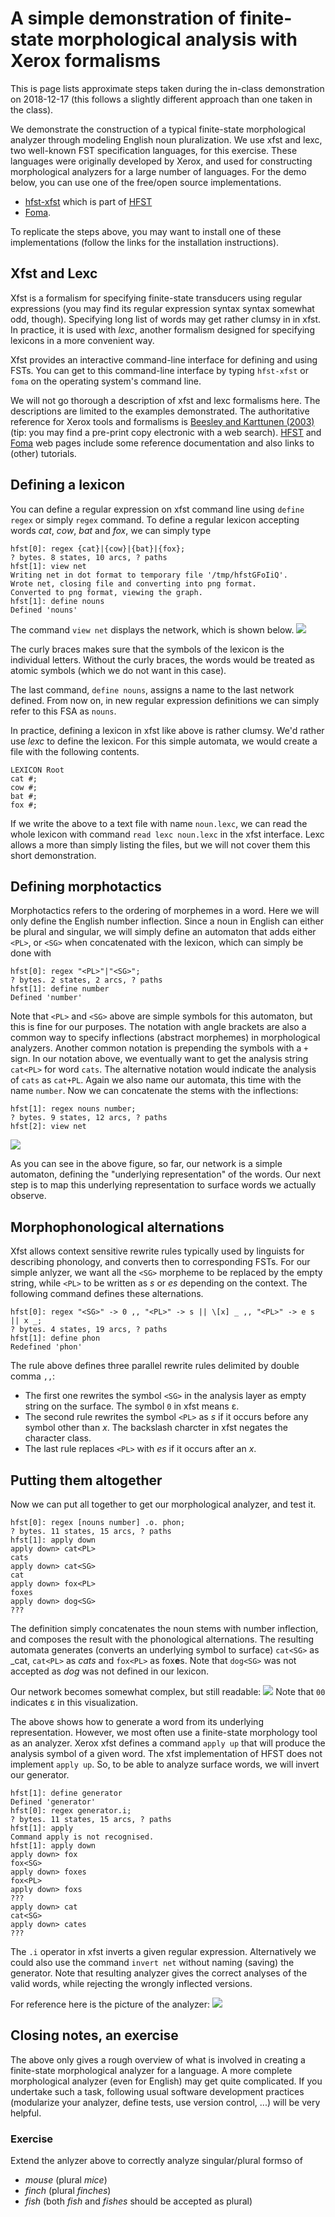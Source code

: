 # A simple demonstration of finite-state morphological analysis with Xerox formalisms

This is page lists approximate steps taken during the in-class demonstration
on 2018-12-17
(this follows a slightly different approach than one taken in the class).

We demonstrate the construction of
a typical finite-state morphological analyzer
through modeling English noun pluralization.
We use xfst and lexc, two well-known FST specification languages,
for this exercise.
These languages were originally developed by Xerox,
and used for constructing morphological analyzers for
a large number of languages.
For the demo below,
you can use one of the free/open source implementations.

- [hfst-xfst](https://github.com/hfst/hfst/wiki/HfstXfst)
which is part of [HFST](https://hfst.github.io/)
- [Foma](https://fomafst.github.io/).

To replicate the steps above, you may want to install one of these
implementations (follow the links for the installation instructions).

## Xfst and Lexc

Xfst is a formalism for specifying finite-state transducers
using regular expressions
(you may find its regular expression syntax syntax somewhat odd, though).
Specifying long list of words may get rather clumsy in in xfst.
In practice, it is used with _lexc_, another formalism designed for
specifying lexicons in a more convenient way.

Xfst provides an interactive command-line interface for defining and
using FSTs. You can get to this command-line interface by typing
`hfst-xfst` or `foma` on the operating system's command line.

We will not go thorough a description of xfst and lexc  formalisms here.
The descriptions are limited to the examples demonstrated.
The authoritative reference for Xerox tools and formalisms is
[Beesley and Karttunen (2003)](https://www.press.uchicago.edu/ucp/books/book/distributed/F/bo3613750.html)
(tip: you may find a pre-print copy electronic with a web search).
[HFST](https://hfst.github.io/) and [Foma](https://fomafst.github.io/)
web pages include some reference documentation and also links
to (other) tutorials.

## Defining a lexicon

You can define a regular expression on xfst command line using
`define regex` or simply `regex` command.
To define a regular lexicon accepting words
_cat_, _cow_, _bat_ and _fox_,
we can simply type

```
hfst[0]: regex {cat}|{cow}|{bat}|{fox};
? bytes. 8 states, 10 arcs, ? paths
hfst[1]: view net
Writing net in dot format to temporary file '/tmp/hfstGFoIiQ'.
Wrote net, closing file and converting into png format.
Converted to png format, viewing the graph.
hfst[1]: define nouns
Defined 'nouns'
```
The command `view net` displays the network, which is shown below.
![](lexicon.svg)

The curly braces makes sure that the symbols of the lexicon
is the individual letters. Without the curly braces, the words would
be treated as atomic symbols (which we do not want in this case).

The last command, `define nouns`, assigns a name to the last network defined.
From now on, in new regular expression definitions we can 
simply refer to this FSA as `nouns`.

In practice, defining a lexicon in xfst like above is rather clumsy.
We'd rather use _lexc_ to define the lexicon.
For this simple automata, we would create a file with the following contents.
```
LEXICON Root
cat #;
cow #;
bat #;
fox #;
```
If we write the above to a text file with name `noun.lexc`,
we can read the whole lexicon with command `read lexc noun.lexc`
in the xfst interface.
Lexc allows a more than simply listing the files,
but we will not cover them this short demonstration.

## Defining morphotactics

Morphotactics refers to the ordering of morphemes in a word.
Here we will only define the English number inflection.
Since a noun in English can either be plural and singular,
we will simply define an automaton that adds either `<PL>`,
or `<SG>` when concatenated with the lexicon,
which can simply be done with

```
hfst[0]: regex "<PL>"|"<SG>";
? bytes. 2 states, 2 arcs, ? paths
hfst[1]: define number
Defined 'number'
```
Note that `<PL>` and `<SG>` above are simple symbols for this automaton,
but this is fine for our purposes. The notation with angle brackets
are also a common way to specify inflections (abstract morphemes)
in morphological analyzers. Another common notation is prepending
the symbols with a `+` sign. In our notation above, we eventually want 
to get the analysis string `cat<PL>` for word `cats`.
The alternative notation would indicate the analysis of `cats` as `cat+PL`.
Again we also name our automata, this time with the name `number`.
Now we can concatenate the stems with the inflections:
```
hfst[1]: regex nouns number;
? bytes. 9 states, 12 arcs, ? paths
hfst[2]: view net
```
![](lexicon+infl.svg)

As you can see in the above figure, so far, our network is a simple automaton,
defining the "underlying representation" of the words.
Our next step is to map this underlying representation to surface
words we actually observe.

## Morphophonological alternations

Xfst allows context sensitive rewrite rules typically used by
linguists for describing phonology,
and converts then to corresponding FSTs. 
For our simple anlyzer, we want all the `<SG>` morpheme to be replaced
by the empty string, while `<PL>` to be written as _s_ or _es_
depending on the context.
The following command defines these alternations.
```
hfst[0]: regex "<SG>" -> 0 ,, "<PL>" -> s || \[x] _ ,, "<PL>" -> e s || x _;
? bytes. 4 states, 19 arcs, ? paths
hfst[1]: define phon
Redefined 'phon'
```

The rule above defines three parallel rewrite rules delimited by
double comma `,,`:
- The first one rewrites the symbol `<SG>` in the analysis layer as
    empty string on the surface. The symbol `0` in xfst means ε.
- The second rule rewrites the symbol `<PL>` as _s_ if it occurs
    before  any symbol other than _x_. The backslash charcter in xfst
    negates the character class.
- The last rule replaces `<PL>` with _es_ if it occurs after an _x_.

## Putting them altogether

Now we can put all together to get our morphological analyzer, and test it.
```
hfst[0]: regex [nouns number] .o. phon;
? bytes. 11 states, 15 arcs, ? paths
hfst[1]: apply down
apply down> cat<PL>
cats
apply down> cat<SG>
cat
apply down> fox<PL>
foxes
apply down> dog<SG>
???
```
The definition simply concatenates the noun stems with number
inflection, and composes the result with the phonological
alternations. The resulting automata generates (converts an underlying
symbol to surface)  `cat<SG>` as _cat, `cat<PL>` as _cats_ and
`fox<PL>` as fox**e**s. Note that `dog<SG>` was not accepted as _dog_
was not defined in our lexicon.

Our network becomes somewhat complex, but still readable:
![](generator.svg)
Note that `00` indicates ε in this visualization.

The above shows how to generate a word from its underlying
representation. However, we most often use a finite-state morphology
tool as an analyzer. Xerox xfst defines a command `apply up` that will
produce the analysis symbol of a given word. The xfst implementation
of HFST does not implement `apply up`. So, to be able to analyze
surface words, we will invert our generator.
```
hfst[1]: define generator
Defined 'generator'
hfst[0]: regex generator.i;
? bytes. 11 states, 15 arcs, ? paths
hfst[1]: apply
Command apply is not recognised.
hfst[1]: apply down
apply down> fox
fox<SG>
apply down> foxes
fox<PL>
apply down> foxs
???
apply down> cat
cat<SG>
apply down> cates
???
```
The `.i` operator in xfst inverts a given regular expression.
Alternatively we could also use the command `invert net` without
naming (saving) the generator. Note that resulting analyzer gives the
correct analyses of the valid words, while rejecting the wrongly
inflected versions.

For reference here is the picture of the analyzer:
![](analyzer.svg)

## Closing notes, an exercise

The above only gives a rough overview of what is involved in creating
a finite-state morphological analyzer for a language.
A more complete morphological analyzer (even for English) may get
quite complicated.
If you undertake such a task, following usual software development
practices
(modularize your analyzer, define tests, use version control, ...)
will be very helpful.

### Exercise

Extend the anlyzer above to correctly analyze singular/plural formso of 

- _mouse_ (plural _mice_)
- _finch_ (plural _finches_)
- _fish_ (both _fish_ and _fishes_ should be accepted as plural)
